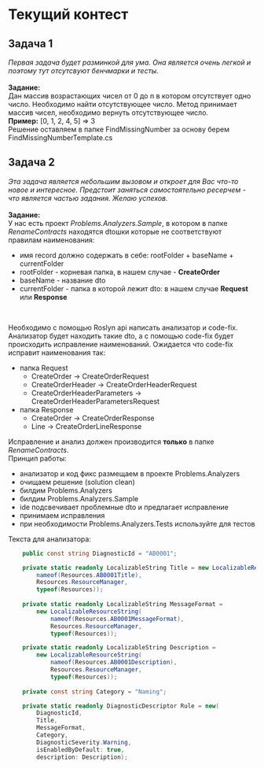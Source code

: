 # Текущий контест
## Задача 1
*Первая задача будет разминкой для ума. Она является очень легкой и поэтому тут отсутсвуют бенчмарки и тесты.*<br>
<br>**Задание:**<br>
Дан массив возрастающих чисел от 0 до n в котором отсутствует одно число.
Необходимо найти отсутствующее число. Метод принимает массив чисел, необходимо вернуть отсутствующее число.
<br>**Пример:**  [0, 1, 2, 4, 5] => 3
<br>Решение оставляем в папке FindMissingNumber за основу берем FindMissingNumberTemplate.cs

## Задача 2
*Эта задача является небольшим вызовом и откроет для Вас что-то новое и интересное. Предстоит заняться самостоятельно ресерчем - что является частью задания. Желаю успехов.*<br>
<br>**Задание:**<br>
У нас есть проект *Problems.Analyzers.Sample*, в котором в папке *RenameContracts* находятся dtoшки которые не соответствуют правилам наименования:
* имя record должно содержать в себе: rootFolder + baseName + currentFolder
* rootFolder - корневая папка, в нашем случае - **CreateOrder**
* baseName - название dto
* currentFolder - папка в которой лежит dto: в нашем случае **Request** или **Response**
<br>

Необходимо с помощью Roslyn api написать анализатор и code-fix. Анализатор будет находить такие dto, а с помощью code-fix будет происходить исправление наименований.
Ожидается что code-fix исправит наименования так:
* папка Request
  * CreateOrder -> CreateOrderRequest
  * CreateOrderHeader -> CreateOrderHeaderRequest
  * CreateOrderHeaderParameters -> CreateOrderHeaderParametersRequest
* папка Response
  * CreateOrder -> CreateOrderResponse
  * Line -> CreateOrderLineResponse

Исправление и анализ должен производится **только** в папке *RenameContracts*.
<br>Принцип работы: 
* анализатор и код фикс размещаем в проекте Problems.Analyzers
* очищаем решение (solution clean)
* билдим Problems.Analyzers
* билдим Problems.Analyzers.Sample
* ide подсвечивает проблемные dto и предлагает исправление
* принимаем исправления
* при необходимости Problems.Analyzers.Tests используйте для тестов

Текста для анализатора:
```csharp
    public const string DiagnosticId = "AB0001";

    private static readonly LocalizableString Title = new LocalizableResourceString(
        nameof(Resources.AB0001Title),
        Resources.ResourceManager,
        typeof(Resources));
    
    private static readonly LocalizableString MessageFormat =
        new LocalizableResourceString(
            nameof(Resources.AB0001MessageFormat),
            Resources.ResourceManager,
            typeof(Resources));

    private static readonly LocalizableString Description =
        new LocalizableResourceString(
            nameof(Resources.AB0001Description),
            Resources.ResourceManager,
            typeof(Resources));
    
    private const string Category = "Naming";

    private static readonly DiagnosticDescriptor Rule = new(
        DiagnosticId,
        Title,
        MessageFormat,
        Category,
        DiagnosticSeverity.Warning,
        isEnabledByDefault: true,
        description: Description);
```

